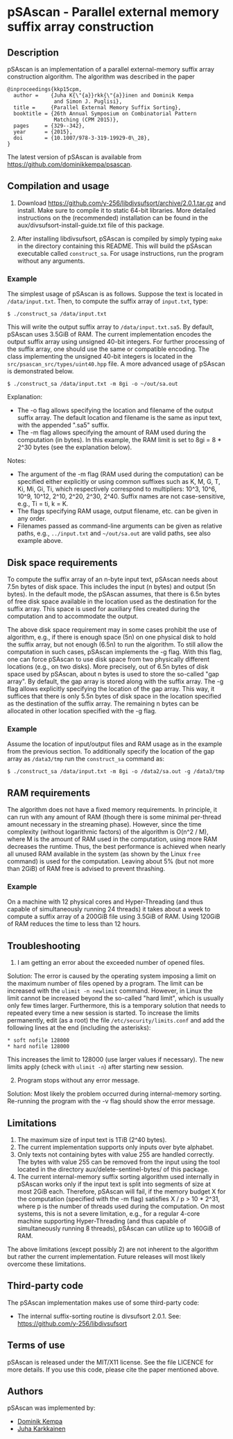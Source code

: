 pSAscan - Parallel external memory suffix array construction
============================================================


Description
-----------

pSAscan is an implementation of a parallel external-memory suffix
array construction algorithm. The algorithm was described in the paper

    @inproceedings{kkp15cpm,
      author =    {Juha K{\"{a}}rkk{\"{a}}inen and Dominik Kempa
                   and Simon J. Puglisi},
      title =     {Parallel External Memory Suffix Sorting},
      booktitle = {26th Annual Symposium on Combinatorial Pattern
                   Matching (CPM 2015)},
      pages     = {329--342},
      year      = {2015},
      doi       = {10.1007/978-3-319-19929-0\_28},
    }

The latest version of pSAscan is available from
https://github.com/dominikkempa/psascan.



Compilation and usage
---------------------

1. Download https://github.com/y-256/libdivsufsort/archive/2.0.1.tar.gz
and install. Make sure to compile it to static 64-bit libraries. More
detailed instructions on the (recommended) installation can be found
in the aux/divsufsort-install-guide.txt file of this package.

2. After installing libdivsufsort, pSAscan is compiled by simply
typing `make` in the directory containing this README. This will build
the pSAscan executable called `construct_sa`. For usage instructions,
run the program without any arguments.

### Example

The simplest usage of pSAscan is as follows. Suppose the text is
located in `/data/input.txt`. Then, to compute the suffix array of
`input.txt`, type:

    $ ./construct_sa /data/input.txt

This will write the output suffix array to `/data/input.txt.sa5`. By
default, pSAscan uses 3.5GiB of RAM. The current implementation
encodes the output suffix array using unsigned 40-bit integers. For
further processing of the suffix array, one should use the same or
compatible encoding. The class implementing the unsigned 40-bit
integers is located in the `src/psascan_src/types/uint40.hpp` file.
A more advanced usage of pSAscan is demonstrated below.

    $ ./construct_sa /data/input.txt -m 8gi -o ~/out/sa.out

Explanation:
- The -o flag allows specifying the location and filename of the
  output suffix array. The default location and filename is the same
  as input text, with the appended ".sa5" suffix.
- The -m flag allows specifying the amount of RAM used during the
  computation (in bytes). In this example, the RAM limit is set to 8gi
  = 8 * 2^30 bytes (see the explanation below).

Notes:
- The argument of the -m flag (RAM used during the computation) can be
  specified either explicitly or using common suffixes such as K, M,
  G, T, Ki, Mi, Gi, Ti, which respectively correspond to multipliers:
  10^3, 10^6, 10^9, 10^12, 2^10, 2^20, 2^30, 2^40.  Suffix names are
  not case-sensitive, e.g., Ti = ti, k = K.
- The flags specifying RAM usage, output filename, etc. can be given
  in any order.
- Filenames passed as command-line arguments can be given as relative
  paths, e.g., `../input.txt` and `~/out/sa.out` are valid paths, see
  also example above.



Disk space requirements
-----------------------

To compute the suffix array of an n-byte input text, pSAscan needs
about 7.5n bytes of disk space. This includes the input (n bytes) and
output (5n bytes). In the default mode, the pSAscan assumes, that
there is 6.5n bytes of free disk space available in the location used
as the destination for the suffix array. This space is used for
auxiliary files created during the computation and to accommodate the
output.

The above disk space requirement may in some cases prohibit the use of
algorithm, e.g., if there is enough space (5n) on one physical disk to
hold the suffix array, but not enough (6.5n) to run the algorithm. To
still allow the computation in such cases, pSAscan implements the -g
flag. With this flag, one can force pSAscan to use disk space from two
physically different locations (e.g., on two disks). More precisely,
out of 6.5n bytes of disk space used by pSAscan, about n bytes is used
to store the so-called "gap array". By default, the gap array is
stored along with the suffix array. The -g flag allows explicitly
specifying the location of the gap array. This way, it suffices that
there is only 5.5n bytes of disk space in the location specified as
the destination of the suffix array. The remaining n bytes can be
allocated in other location specified with the -g flag.

### Example

Assume the location of input/output files and RAM usage as in the
example from the previous section. To additionally specify the
location of the gap array as `/data3/tmp` run the `construct_sa`
command as:

    $ ./construct_sa /data/input.txt -m 8gi -o /data2/sa.out -g /data3/tmp



RAM requirements
----------------

The algorithm does not have a fixed memory requirements. In principle,
it can run with any amount of RAM (though there is some minimal
per-thread amount necessary in the streaming phase). However, since
the time complexity (without logarithmic factors) of the algorithm is
O(n^2 / M), where M is the amount of RAM used in the computation,
using more RAM decreases the runtime.  Thus, the best performance is
achieved when nearly all unused RAM available in the system (as shown
by the Linux `free` command) is used for the computation. Leaving
about 5% (but not more than 2GiB) of RAM free is advised to prevent
thrashing.

### Example

On a machine with 12 physical cores and Hyper-Threading (and thus
capable of simultaneously running 24 threads) it takes about a week to
compute a suffix array of a 200GiB file using 3.5GiB of RAM. Using
120GiB of RAM reduces the time to less than 12 hours.



Troubleshooting
---------------

1. I am getting an error about the exceeded number of opened files.

Solution: The error is caused by the operating system imposing a limit
on the maximum number of files opened by a program. The limit can be
increased with the `ulimit -n newlimit` command. However, in Linux the
limit cannot be increased beyond the so-called "hard limit", which is
usually only few times larger. Furthermore, this is a temporary
solution that needs to repeated every time a new session is
started. To increase the limits permanently, edit (as a root) the file
`/etc/security/limits.conf` and add the following lines at the end
(including the asterisks):

    * soft nofile 128000
    * hard nofile 128000

This increases the limit to 128000 (use larger values if necessary).
The new limits apply (check with `ulimit -n`) after starting new
session.

2. Program stops without any error message.

Solution: Most likely the problem occurred during internal-memory
sorting.  Re-running the program with the -v flag should show the
error message.



Limitations
-----------

1. The maximum size of input text is 1TiB (2^40 bytes).
2. The current implementation supports only inputs over byte alphabet.
3. Only texts not containing bytes with value 255 are handled
   correctly.  The bytes with value 255 can be removed from the input
   using the tool located in the directory aux/delete-sentinel-bytes/
   of this package.
4. The current internal-memory suffix sorting algorithm used
   internally in pSAscan works only if the input text is split into
   segments of size at most 2GiB each. Therefore, pSAscan will fail,
   if the memory budget X for the computation (specified with the -m
   flag) satisfies X / p > 10 * 2^31, where p is the number of threads
   used during the computation. On most systems, this is not a severe
   limitation, e.g., for a regular 4-core machine supporting
   Hyper-Threading (and thus capable of simultaneously running 8
   threads), pSAscan can utilize up to 160GiB of RAM.

The above limitations (except possibly 2) are not inherent to the
algorithm but rather the current implementation. Future releases will
most likely overcome these limitations.



Third-party code
----------------

The pSAscan implementation makes use of some third-party code:
- The internal suffix-sorting routine is divsufsort 2.0.1.
  See: https://github.com/y-256/libdivsufsort



Terms of use
------------

pSAscan is released under the MIT/X11 license. See the file LICENCE
for more details. If you use this code, please cite the paper
mentioned above.



Authors
-------

pSAscan was implemented by:
- [Dominik Kempa](https://scholar.google.com/citations?user=r0Kn9IUAAAAJ)
- [Juha Karkkainen](https://scholar.google.com/citations?user=oZepo1cAAAAJ)
